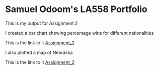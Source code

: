 # Samuel Odoom's LA558 Portfolio
This is my output for Assignment 2

I created a bar chart showing percentage wins for different nationalities


This is the link to it [Assignment_2](Assignment2Chart.jpg)
 
I also plotted a map of Nebraska

This is the link to it [Assignment_2](Assignment_2/Nebraskaplot.jpeg)



